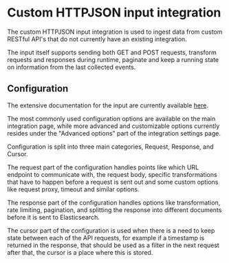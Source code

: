 # Custom HTTPJSON input integration

The custom HTTPJSON input integration is used to ingest data from custom RESTful API's that do not currently have an existing integration.

The input itself supports sending both GET and POST requests, transform requests and responses during runtime, paginate and keep a running state on information from the last collected events.

## Configuration

The extensive documentation for the input are currently available [here](https://www.elastic.co/guide/en/beats/filebeat/current/filebeat-input-httpjson.html).

The most commonly used configuration options are available on the main integration page, while more advanced and customizable options currently resides under the "Advanced options" part of the integration settings page.

Configuration is split into three main categories, Request, Response, and Cursor.

The request part of the configuration handles points like which URL endpoint to communicate with, the request body, specific transformations that have to happen before a request is sent out and some custom options like request proxy, timeout and similar options.

The response part of the configuration handles options like transformation, rate limiting, pagination, and splitting the response into different documents before it is sent to Elasticsearch.

The cursor part of the configuration is used when there is a need to keep state between each of the API requests, for example if a timestamp is returned in the response, that should be used as a filter in the next request after that, the cursor is a place where this is stored.


